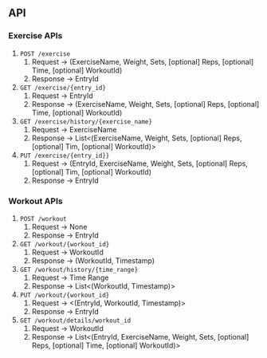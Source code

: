 ## 

## API

### Exercise APIs

1. `POST /exercise`
    1. Request → (ExerciseName, Weight, Sets, [optional] Reps, [optional] Time, [optional] WorkoutId)
    2. Response → EntryId
2. `GET /exercise/{entry_id}`
    1. Request → EntryId
    2. Response → (ExerciseName, Weight, Sets, [optional] Reps, [optional] Time, [optional] WorkoutId)
3. `GET /exercise/history/{exercise_name}`
    1. Request → ExerciseName
    2. Response → List<(ExerciseName, Weight, Sets, [optional] Reps, [optional] Tim, [optional] WorkoutId)>
4. `PUT /exercise/{entry_id}}`
    1. Request → (EntryId, ExerciseName, Weight, Sets, [optional] Reps, [optional] Tim, [optional] WorkoutId)
    2. Response → EntryId

### Workout APIs

1. `POST /workout`
    1. Request → None
    2. Response → EntryId
2. `GET /workout/{workout_id}`
    1. Request → WorkoutId
    2. Response → (WorkoutId, Timestamp)
3. `GET /workout/history/{time_range}`
    1. Request → Time Range
    2. Response → List<(WorkoutId, Timestamp)>
4. `PUT /workout/{workout_id}`
    1. Request → <(EntryId, WorkoutId, Timestamp)>
    2. Response → EntryId
5. `GET /workout/details/workout_id`
    1. Request → WorkoutId
    2. Response → List<(EntryId, ExerciseName, Weight, Sets, [optional] Reps, [optional] Time, [optional] WorkoutId)>